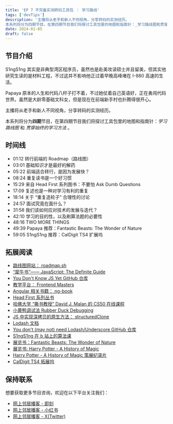 ```yaml
---
title: 'EP 7 不完备实测转码工具包 ｜ 学习路线'
tags: ['devTips']
description: '主播将从老手和新人不同视角，分享转码的实测经历。
本系列将分为四期节目，在第四期节目我们将探讨工具包里的地图和指南针：_学习路线图和贯穿始终的学习方法。'
date: 2024-01-05
draft: false
---
```


## 节目介绍

S1ngS1ng 其实是非典型湾区程序员，虽然也是赴美攻读硕士并且留美，但其实他研究生读的是材料工程，不过这并不影响他正过着早晚高峰堵在 I-880 高速的生活。

Papaya 原本的人生和代码八杆子打不着，不过她仗着自己英语好，正在勇闯代码世界。虽然是大龄零基础文科女，但是现在在前端新手村也扑腾得很开心。

主播将从老手和新人不同视角，分享转码的实测经历。

本系列将分为**四期**节目，在第四期节目我们将探讨工具包里的地图和指南针：_学习路线图_ 和 _贯穿始终的学习方法_ 。

## 时间线

- 01:12 转行前端的 Roadmap（路线图）
- 03:01 基础知识才是最好的解药
- 05:22 前端适合转行，是因为发展快？
- 08:24 重复读书是一个好习惯
- 15:29 来自 Head First 系列图书：不要怕 Ask Dumb Questions
- 17:09 复述也是一种对学习有利的重复
- 18:14 关于 “重复造轮子” 合理性的讨论
- 24:57 面试究竟在面什么？
- 31:58 我们该如何应对技术的发展与迭代？
- 42:10 学习的目的性，以及刷算法题的必要性
- 48:16 TWO MORE THINGS
- 49:39 Papaya 推荐：Fantastic Beasts: The Wonder of Nature
- 59:05 S1ngS1ng 推荐：CalDigit TS4 扩展坞

## 拓展阅读

- [路线图网站： roadmap.sh](https://roadmap.sh/)
- [“犀牛书”—— JavaScript: The Definite Guide](https://www.oreilly.com/library/view/javascript-the-definitive/9781491952016/)
- [You Don't Know JS Yet GitHub 仓库](https://github.com/getify/You-Dont-Know-JS)
- [教学平台： Frontend Masters](https://frontendmasters.com/)
- [Angular 相关书籍： ng-book](https://www.newline.co/ng-book/2/)
- [Head First 系列丛书](https://book.douban.com/series/10044)
- [哈佛大学 “撕书教授” David J. Malan 的 CS50 在线课程](https://www.youtube.com/playlist?list=PLhQjrBD2T381WAHyx1pq-sBfykqMBI7V4)
- [小黄鸭调试法 Rubber Duck Debugging](https://rubberduckdebugging.com/)
- [JS 中实现深拷贝的原生方法： structuredClone](https://developer.mozilla.org/en-US/docs/Web/API/structuredClone)
- [Lodash 文档](https://lodash.com/docs)
- [You don't (may not) need Lodash/Underscore GitHub 仓库](https://github.com/you-dont-need/You-Dont-Need-Lodash-Underscore)
- [S1ngS1ng 在 b 站上的算法课](https://www.bilibili.com/video/BV1iZ4y1p7kr/?vd_source=fbf82fff42e0441608451f7e69ddec08)
- [展览书：Fantastic Beasts: The Wonder of Nature](https://book.douban.com/subject/35611195/)
- [展览书: Harry Potter - A History of Magic](https://book.douban.com/subject/27156213/)
- [Harry Potter - A History of Magic 策展纪录片](https://www.bilibili.com/video/BV17L4y1t77d/?vd_source=fbf82fff42e0441608451f7e69ddec08)
- [CalDigit TS4 拓展坞](https://www.caldigit.com/thunderbolt-station-4/)

## 保持联系

想要获取更多节目咨询，欢迎在以下平台关注我们：

- [网上邻居播客 - 即刻](https://m.okjike.com/users/c751f4fb-d31d-44cf-aef9-f6b55dec4cd5?source=user_card&s=eyJ1IjoiNjUyMzg3NmQwZWQ3ZTc2NjQ5ODMwNWE4IiwiZCI6MX0%3D)
- [网上邻居播客 - 小红书](https://www.xiaohongshu.com/user/profile/64c2024f00000000140396e6?xhsshare=WeixinSession&appuid=64c2024f00000000140396e6&apptime=1697005943)
- [网上邻居播客 - X(Twitter)](https://twitter.com/wslj_podcast)
